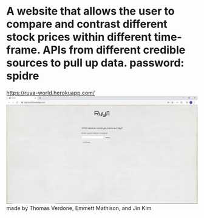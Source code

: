 # A website that allows the user to compare and contrast different stock prices within different time-frame. APIs from different credible sources to pull up data. password: spidre
https://ruya-world.herokuapp.com/
![alt text](https://github.com/justin8837/Ruya/blob/master/Ruya.png)
made by Thomas Verdone, Emmett Mathison, and Jin Kim
